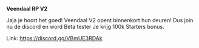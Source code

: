**Veendaal RP V2**

Jaja je hoort het goed! Veendaal V2 opent binnenkort hun deuren! 
Dus join nu de discord en word Beta tester Je krijg 100k Starters bonus.


Link: https://discord.gg/VBmUE3RDAk
